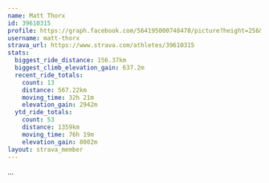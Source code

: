 ```yaml
---
name: Matt Thorx
id: 39610315
profile: https://graph.facebook.com/564195000748478/picture?height=256&width=256
username: matt-thorx
strava_url: https://www.strava.com/athletes/39610315
stats:
  biggest_ride_distance: 156.37km
  biggest_climb_elevation_gain: 637.2m
  recent_ride_totals:
    count: 13
    distance: 567.22km
    moving_time: 32h 21m
    elevation_gain: 2942m
  ytd_ride_totals:
    count: 53
    distance: 1359km
    moving_time: 76h 19m
    elevation_gain: 8002m
layout: strava_member
--- 
```

...
